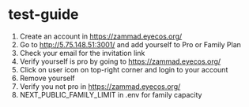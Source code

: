 # test-guide
1. Create an account in https://zammad.eyecos.org/
2. Go to http://5.75.148.51:3001/ and add yourself to Pro or Family Plan
3. Check your email for the invitation link
4. Verify yourself is pro by going to https://zammad.eyecos.org/
5. Click on user icon on top-right corner and login to your account
6. Remove yourself
7. Verify you not pro in https://zammad.eyecos.org/
8. NEXT_PUBLIC_FAMILY_LIMIT in .env for family capacity
